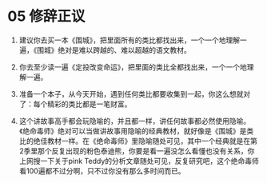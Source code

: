 # 05  修辞正议

1. 建议你去买一本《围城》，把里面所有的类比都找出来，一个一个地理解一遍，《围城》绝对是难以跨越的、难以超越的语文教材。

2. 你去至少读一遍《定投改变命运》，把里面的类比全都找出来，一个一个地理解一遍。

3. 准备一个本子，从今天开始，遇到任何类比都要收集到一起，你这么想就对了：每个精彩的类比都是一笔财富。

4. 这个讲故事高手都会玩隐喻的，并且都一样，讲任何故事都必然使用隐喻。《绝命毒师》绝对可以当做讲故事用隐喻的经典教材，就好像是《围城》是类比的绝佳教材一样。在《绝命毒师》里隐喻随处可见，其中一个经典就是在第2季里那个反复出现的粉色泰迪熊，你要是看一遍没怎么看懂也没有关系，你上网搜一下关于pink Teddy的分析文章随处可见，反复研究吧，这个绝命毒师看100遍都不过分啊，只不过你没有那么多时间而已。
